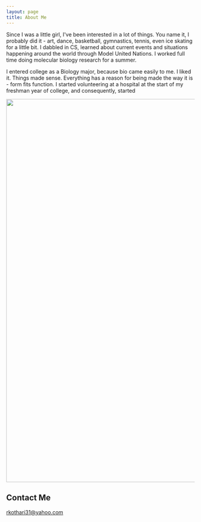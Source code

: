 ```yaml
---
layout: page
title: About Me
---
```


Since I was a little girl, I've been interested in a lot of things. You name it, I probably did it - art, dance, basketball, gymnastics, tennis, even ice skating for a little bit. I dabbled in CS, learned about current events and situations happening around the world through Model United Nations. I worked full time doing molecular biology research for a summer.

I entered college as a Biology major, because bio came easily to me. I liked it. Things made sense. Everything has a reason for being made the way it is - form fits function. I started volunteering at a hospital at the start of my freshman year of college, and consequently, started 

<img src="https://user-images.githubusercontent.com/32120002/45859799-dbd78700-bd18-11e8-8dfe-71fd6f950196.jpg" height="1024.5" width="768.5">

## Contact Me
rkothari31@yahoo.com
